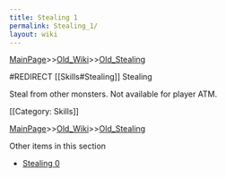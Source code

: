 ```yaml
---
title: Stealing 1
permalink: Stealing_1/
layout: wiki
---
```


[MainPage](/keeperrl_wiki/ "wikilink")>>[Old_Wiki](/keeperrl_wiki/Old_Wiki "wikilink")>>[Old_Stealing](/keeperrl_wiki/Old_Stealing "wikilink")

#REDIRECT [[Skills#Stealing]]
Stealing

Steal from other monsters. Not available for player ATM.

[[Category: Skills]]

[MainPage](/keeperrl_wiki/ "wikilink")>>[Old_Wiki](/keeperrl_wiki/Old_Wiki "wikilink")>>[Old_Stealing](/keeperrl_wiki/Old_Stealing "wikilink")

Other items in this section
-    [Stealing 0](/keeperrl_wiki/Stealing_0 "wikilink")
